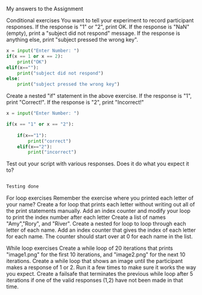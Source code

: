 My answers to the Assignment



Conditional exercises
You want to tell your experiment to record participant responses. 
If the response is "1" or "2", print OK. If the response is "NaN" (empty), print a "subject did not respond" message. If the response is anything else, print "subject pressed the wrong key".
```Python
x = input("Enter Number: ")
if(x == 1 or x == 2):
    print("OK")
elif(x==""):
    print("subject did not respond")
else:
    print("subject pressed the wrong key")

```
Create a nested "if" statement in the above exercise. If the response is "1", print "Correct!". If the response is "2", print "Incorrect!"
```Python
x = input("Enter Number: ")

if(x == "1" or x == "2"):
    
    if(x=="1"):
        print("correct")
    elif(x=="2"):
        print("incorrect")


```
Test out your script with various responses. Does it do what you expect it to?
```Python

Testing done

```

For loop exercises
Remember the exercise where you printed each letter of your name? Create a for loop that prints each letter without writing out all of the print statements manually.
Add an index counter and modify your loop to print the index number after each letter
Create a list of names "Amy","Rory", and "River". Create a nested for loop to loop through each letter of each name.
Add an index counter that gives the index of each letter for each name. The counter should start over at 0 for each name in the list.



While loop exercises
Create a while loop of 20 iterations that prints "image1.png" for the first 10 iterations, and "image2.png" for the next 10 iterations.
Create a while loop that shows an image until the participant makes a response of 1 or 2. Run it a few times to make sure it works the way you expect.
Create a failsafe that terminates the previous while loop after 5 iterations if one of the valid responses (1,2) have not been made in that time.
